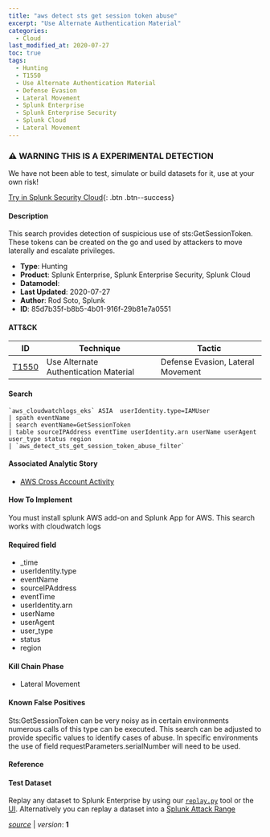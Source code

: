 ```yaml
---
title: "aws detect sts get session token abuse"
excerpt: "Use Alternate Authentication Material"
categories:
  - Cloud
last_modified_at: 2020-07-27
toc: true
tags:
  - Hunting
  - T1550
  - Use Alternate Authentication Material
  - Defense Evasion
  - Lateral Movement
  - Splunk Enterprise
  - Splunk Enterprise Security
  - Splunk Cloud
  - Lateral Movement
---
```


### ⚠️ WARNING THIS IS A EXPERIMENTAL DETECTION
We have not been able to test, simulate or build datasets for it, use at your own risk!


[Try in Splunk Security Cloud](https://www.splunk.com/en_us/cyber-security.html){: .btn .btn--success}

#### Description

This search provides detection of suspicious use of sts:GetSessionToken. These tokens can be created on the go and used by attackers to move laterally and escalate privileges.

- **Type**: Hunting
- **Product**: Splunk Enterprise, Splunk Enterprise Security, Splunk Cloud
- **Datamodel**: 
- **Last Updated**: 2020-07-27
- **Author**: Rod Soto, Splunk
- **ID**: 85d7b35f-b8b5-4b01-916f-29b81e7a0551


#### ATT&CK

| ID          | Technique   | Tactic       |
| ----------- | ----------- |--------------|
| [T1550](https://attack.mitre.org/techniques/T1550/) | Use Alternate Authentication Material | Defense Evasion, Lateral Movement |



#### Search

```
`aws_cloudwatchlogs_eks` ASIA  userIdentity.type=IAMUser
| spath eventName 
| search eventName=GetSessionToken 
| table sourceIPAddress eventTime userIdentity.arn userName userAgent user_type status region 
| `aws_detect_sts_get_session_token_abuse_filter`
```

#### Associated Analytic Story
* [AWS Cross Account Activity](/stories/aws_cross_account_activity)


#### How To Implement
You must install splunk AWS add-on and Splunk App for AWS. This search works with cloudwatch logs

#### Required field
* _time
* userIdentity.type
* eventName
* sourceIPAddress
* eventTime
* userIdentity.arn
* userName
* userAgent
* user_type
* status
* region


#### Kill Chain Phase
* Lateral Movement


#### Known False Positives
Sts:GetSessionToken can be very noisy as in certain environments numerous calls of this type can be executed. This search can be adjusted to provide specific values to identify cases of abuse. In specific environments the use of field requestParameters.serialNumber will need to be used.




#### Reference


#### Test Dataset
Replay any dataset to Splunk Enterprise by using our [`replay.py`](https://github.com/splunk/attack_data#using-replaypy) tool or the [UI](https://github.com/splunk/attack_data#using-ui).
Alternatively you can replay a dataset into a [Splunk Attack Range](https://github.com/splunk/attack_range#replay-dumps-into-attack-range-splunk-server)




[*source*](https://github.com/splunk/security_content/tree/develop/detections/experimental/cloud/aws_detect_sts_get_session_token_abuse.yml) \| *version*: **1**